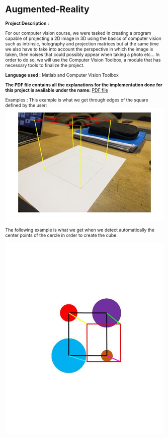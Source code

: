 # Augmented-Reality

**Project Description :**  

For our computer vision course, we were tasked in creating a program capable of projecting a 2D image in 3D using the basics of computer vision such as intrinsic, holography and projection matrices but at the same time we also have to take into account the perspective in which the image is taken, then noises that could possibly appear when taking a photo etc... In order to do so, we will use the Computer Vision Toolbox, a module that has necessary tools to finalize the project.  

**Language used :** Matlab and Computer Vision Toolbox  

**The PDF file contains all the explanations for the implementation done for this project is available under the name:** <a href = "https://github.com/SShivamshan/Augmented-Reality/blob/main/CR_SIVANESAN_KINGSTON_Groupe_2.pdf"> PDF file</a>

Examples : This example is what we get through edges of the square defined by the user:  
![alt text](https://github.com/SShivamshan/Augmented-Reality/blob/main/Cube.jpg?raw=true)  

The following example is what we get when we detect automatically the center points of the cercle in order to create the cube:   

![alt text](https://github.com/SShivamshan/Augmented-Reality/blob/main/Plot/Cube1.jpg?raw=true)
